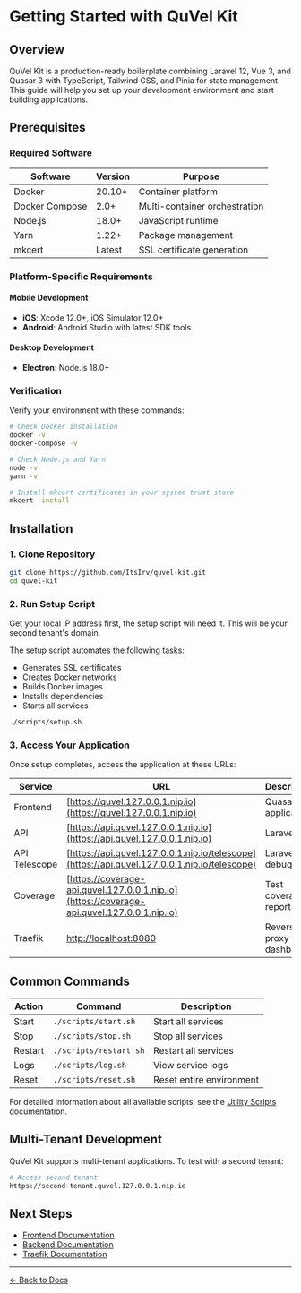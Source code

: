 # Getting Started with QuVel Kit

## Overview

QuVel Kit is a production-ready boilerplate combining Laravel 12, Vue 3, and Quasar 3 with TypeScript, Tailwind CSS, and Pinia for state management. This guide will help you set up your development environment and start building applications.

## Prerequisites

### Required Software

| Software | Version | Purpose |
|----------|---------|--------|
| Docker | 20.10+ | Container platform |
| Docker Compose | 2.0+ | Multi-container orchestration |
| Node.js | 18.0+ | JavaScript runtime |
| Yarn | 1.22+ | Package management |
| mkcert | Latest | SSL certificate generation |

### Platform-Specific Requirements

#### Mobile Development

- **iOS**: Xcode 12.0+, iOS Simulator 12.0+
- **Android**: Android Studio with latest SDK tools

#### Desktop Development

- **Electron**: Node.js 18.0+

### Verification

Verify your environment with these commands:

```bash
# Check Docker installation
docker -v
docker-compose -v

# Check Node.js and Yarn
node -v
yarn -v

# Install mkcert certificates in your system trust store
mkcert -install
```

## Installation

### 1. Clone Repository

```bash
git clone https://github.com/ItsIrv/quvel-kit.git
cd quvel-kit
```

### 2. Run Setup Script

Get your local IP address first, the setup script will need it. This will be your second tenant's domain.

The setup script automates the following tasks:

- Generates SSL certificates
- Creates Docker networks
- Builds Docker images
- Installs dependencies
- Starts all services

```bash
./scripts/setup.sh
```

### 3. Access Your Application

Once setup completes, access the application at these URLs:

| Service | URL | Description |
|---------|-----|-------------|
| Frontend | [https://quvel.127.0.0.1.nip.io](https://quvel.127.0.0.1.nip.io) | Quasar SSR application |
| API | [https://api.quvel.127.0.0.1.nip.io](https://api.quvel.127.0.0.1.nip.io) | Laravel API |
| API Telescope | [https://api.quvel.127.0.0.1.nip.io/telescope](https://api.quvel.127.0.0.1.nip.io/telescope) | Laravel debugging |
| Coverage | [https://coverage-api.quvel.127.0.0.1.nip.io](https://coverage-api.quvel.127.0.0.1.nip.io) | Test coverage reports |
| Traefik | [http://localhost:8080](http://localhost:8080) | Reverse proxy dashboard |

## Common Commands

| Action | Command | Description |
|--------|---------|-------------|
| Start | `./scripts/start.sh` | Start all services |
| Stop | `./scripts/stop.sh` | Stop all services |
| Restart | `./scripts/restart.sh` | Restart all services |
| Logs | `./scripts/log.sh` | View service logs |
| Reset | `./scripts/reset.sh` | Reset entire environment |

For detailed information about all available scripts, see the [Utility Scripts](./scripts.md) documentation.

## Multi-Tenant Development

QuVel Kit supports multi-tenant applications. To test with a second tenant:

```bash
# Access second tenant
https://second-tenant.quvel.127.0.0.1.nip.io
```

## Next Steps

- [Frontend Documentation](./frontend/README.md)
- [Backend Documentation](./backend/README.md)
- [Traefik Documentation](./traefik-structure.md)

---

[← Back to Docs](./README.md)
